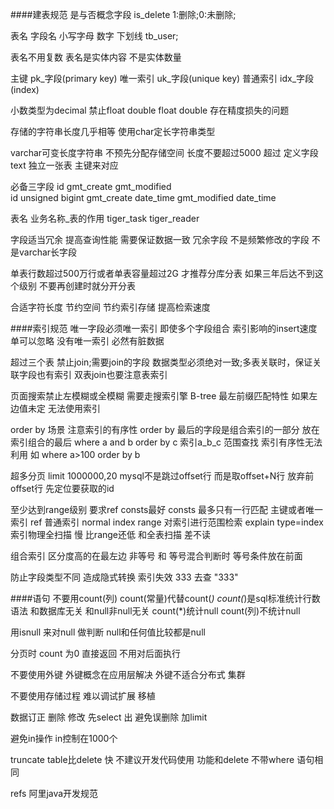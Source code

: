 ####建表规范
是与否概念字段 is_delete 1:删除;0:未删除;

表名 字段名 小写字母 数字 下划线 tb_user;

表名不用复数 表名是实体内容 不是实体数量

主键 pk_字段(primary key)
唯一索引 uk_字段(unique key)
普通索引 idx_字段(index)

小数类型为decimal 禁止float double
float double 存在精度损失的问题

存储的字符串长度几乎相等 使用char定长字符串类型

varchar可变长度字符串 不预先分配存储空间 长度不要超过5000 超过 定义字段text 独立一张表 主键来对应

必备三字段 id  gmt_create gmt_modified  
id unsigned bigint 
gmt_create date_time
gmt_modified date_time

表名 业务名称_表的作用
tiger_task tiger_reader

字段适当冗余 提高查询性能 需要保证数据一致
冗余字段 不是频繁修改的字段
不是varchar长字段

单表行数超过500万行或者单表容量超过2G 才推荐分库分表
如果三年后达不到这个级别 不要再创建时就分开分表

合适字符长度 节约空间 节约索引存储 提高检索速度

####索引规范
唯一字段必须唯一索引 即使多个字段组合
索引影响的insert速度 单可以忽略 
没有唯一索引 必然有脏数据

超过三个表 禁止join;需要join的字段 数据类型必须绝对一致;多表关联时，保证关联字段也有索引
双表join也要注意表索引

页面搜索禁止左模糊或全模糊 需要走搜索引擎
B-tree 最左前缀匹配特性 如果左边值未定 无法使用索引

order by 场景 注意索引的有序性
order by 最后的字段是组合索引的一部分 放在索引组合的最后
where a and b order by c 索引a_b_c
范围查找 索引有序性无法利用
如 where a>100 order by b

超多分页 limit 1000000,20
mysql不是跳过offset行 而是取offset+N行
放弃前offset行
先定位要获取的id

至少达到range级别 要求ref consts最好
consts 最多只有一行匹配 主键或者唯一索引
ref 普通索引 normal index
range 对索引进行范围检索
explain type=index 索引物理全扫描 慢 比range还低 和全表扫描 差不读

组合索引 区分度高的在最左边
非等号 和 等号混合判断时 等号条件放在前面

防止字段类型不同 造成隐式转换 索引失效
333 去查 "333"

####语句
不要用count(列) count(常量)代替count(*)
count(*)是sql标准统计行数语法 和数据库无关 和null非null无关
count(*)统计null
count(列)不统计null

用isnull 来对null 做判断 null和任何值比较都是null

分页时 count 为0  直接返回 不用对后面执行

不要使用外键 外键概念在应用层解决 外键不适合分布式 集群

不要使用存储过程 难以调试扩展 移植


数据订正 删除 修改 先select 出  避免误删除 加limit

避免in操作 in控制在1000个

truncate table比delete 快 不建议开发代码使用
功能和delete 不带where 语句相同

refs 阿里java开发规范





